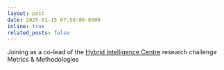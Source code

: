 ```yaml
---
layout: post
date: 2025-01-15 07:59:00-0400
inline: true
related_posts: false
---
```


Joining as a co-lead of the [Hybrid Intelligence Centre](https://www.hybrid-intelligence-centre.nl/) research challenge Metrics & Methodologies 
